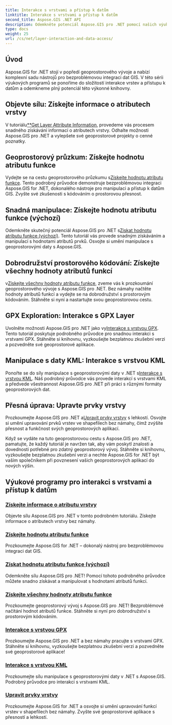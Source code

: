 ```yaml
---
title: Interakce s vrstvami a přístup k datům
linktitle: Interakce s vrstvami a přístup k datům
second_title: Aspose.GIS .NET API
description: Odemkněte potenciál Aspose.GIS pro .NET pomocí našich výukových programů pro interakci s vrstvami a přístup k datům. Prozkoumejte geoprostorový vývoj a plynule manipulujte s funkcemi.
type: docs
weight: 25
url: /cs/net/layer-interaction-and-data-access/
---
```

## Úvod

Aspose.GIS for .NET stojí v popředí geoprostorového vývoje a nabízí komplexní sadu nástrojů pro bezproblémovou integraci dat GIS. V této sérii výukových programů se ponoříme do složitostí interakce vrstev a přístupu k datům a odemkneme plný potenciál této výkonné knihovny.

## Objevte sílu: Získejte informace o atributech vrstvy
 V tutoriálu[**Get Layer Attribute Information](./get-layer-attribute-information/), provedeme vás procesem snadného získávání informací o atributech vrstvy. Odhalte možnosti Aspose.GIS pro .NET a vylepšete své geoprostorové projekty o cenné poznatky.

## Geoprostorový průzkum: Získejte hodnotu atributu funkce
Vydejte se na cestu geoprostorového průzkumu s[Získejte hodnotu atributu funkce](./get-feature-attribute-value/). Tento podrobný průvodce demonstruje bezproblémovou integraci Aspose.GIS for .NET, dokonalého nástroje pro manipulaci a přístup k datům GIS. Zvyšte své zkušenosti s kódováním o prostorovou přesnost.

## Snadná manipulace: Získejte hodnotu atributu funkce (výchozí)
 Odemkněte skutečný potenciál Aspose.GIS pro .NET s[Získat hodnotu atributu funkce (výchozí)](./get-feature-attribute-value-default/). Tento tutoriál vás provede snadným získáváním a manipulací s hodnotami atributů prvků. Osvojte si umění manipulace s geoprostorovými daty s Aspose.GIS.

## Dobrodružství prostorového kódování: Získejte všechny hodnoty atributů funkcí
 v[Získejte všechny hodnoty atributu funkce](./get-all-feature-attribute-values/), zveme vás k prozkoumání geoprostorového vývoje s Aspose.GIS pro .NET. Bez námahy načtěte hodnoty atributů funkcí a vydejte se na dobrodružství s prostorovým kódováním. Stáhněte si nyní a nastartujte svou geoprostorovou cestu.

## GPX Exploration: Interakce s GPX Layer
Uvolněte možnosti Aspose.GIS pro .NET jako vy[Interakce s vrstvou GPX](./interact-with-gpx-layer/). Tento tutoriál poskytuje podrobného průvodce pro snadnou interakci s vrstvami GPX. Stáhněte si knihovnu, vyzkoušejte bezplatnou zkušební verzi a pozvedněte své geoprostorové aplikace.

## Manipulace s daty KML: Interakce s vrstvou KML
 Ponořte se do síly manipulace s geoprostorovými daty v .NET s[Interakce s vrstvou KML](./interact-with-kml-layer/). Náš podrobný průvodce vás provede interakcí s vrstvami KML a předvede všestrannost Aspose.GIS pro .NET při práci s různými formáty geoprostorových dat.

## Přesná úprava: Upravte prvky vrstvy
 Prozkoumejte Aspose.GIS pro .NET a[Upravit prvky vrstvy](./modify-layer-features/) s lehkostí. Osvojte si umění upravování prvků vrstev ve shapefilech bez námahy, čímž zvýšíte přesnost a funkčnost svých geoprostorových aplikací.

Když se vydáte na tuto geoprostorovou cestu s Aspose.GIS pro .NET, pamatujte, že každý tutoriál je navržen tak, aby vám poskytl znalosti a dovednosti potřebné pro zdatný geoprostorový vývoj. Stáhněte si knihovnu, vyzkoušejte bezplatnou zkušební verzi a nechte Aspose.GIS for .NET být vaším společníkem při povznesení vašich geoprostorových aplikací do nových výšin.

## Výukové programy pro interakci s vrstvami a přístup k datům
### [Získejte informace o atributu vrstvy](./get-layer-attribute-information/)
Objevte sílu Aspose.GIS pro .NET v tomto podrobném tutoriálu. Získejte informace o atributech vrstvy bez námahy. 
### [Získejte hodnotu atributu funkce](./get-feature-attribute-value/)
Prozkoumejte Aspose.GIS for .NET – dokonalý nástroj pro bezproblémovou integraci dat GIS.
### [Získat hodnotu atributu funkce (výchozí)](./get-feature-attribute-value-default/)
Odemkněte sílu Aspose.GIS pro .NET! Pomocí tohoto podrobného průvodce můžete snadno získávat a manipulovat s hodnotami atributů funkcí.
### [Získejte všechny hodnoty atributu funkce](./get-all-feature-attribute-values/)
Prozkoumejte geoprostorový vývoj s Aspose.GIS pro .NET! Bezproblémové načítání hodnot atributů funkce. Stáhněte si nyní pro dobrodružství s prostorovým kódováním.
### [Interakce s vrstvou GPX](./interact-with-gpx-layer/)
Prozkoumejte Aspose.GIS pro .NET a bez námahy pracujte s vrstvami GPX. Stáhněte si knihovnu, vyzkoušejte bezplatnou zkušební verzi a pozvedněte své geoprostorové aplikace!
### [Interakce s vrstvou KML](./interact-with-kml-layer/)
Prozkoumejte sílu manipulace s geoprostorovými daty v .NET s Aspose.GIS. Podrobný průvodce pro interakci s vrstvami KML. 
### [Upravit prvky vrstvy](./modify-layer-features/)
Prozkoumejte Aspose.GIS for .NET a osvojte si umění upravování funkcí vrstev v shapefilech bez námahy. Zvyšte své geoprostorové aplikace s přesností a lehkostí.